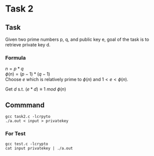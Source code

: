 # Task 2

## Task
Given two prime numbers p, q, and public key e, goal of the task is to retrieve private key d.  

### Formula
$n = p * q$  
$\phi(n) = (p - 1) * (q - 1)$  
$\text{Choose } e \text{ which is relatively prime to } \phi(n) \text{ and }1 < e < \phi(n)$.

$\text{Get } d \text{ s.t. } (e*d) \equiv 1 \text{ } mod \text{ } \phi(n)$

## Commmand

```
gcc task2.c -lcrpyto
./a.out < input > privatekey
```

### For Test
```
gcc test.c -lcrypto
cat input privatekey | ./a.out
```

